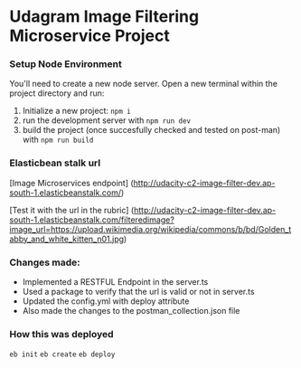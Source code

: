 # Udagram Image Filtering Microservice Project


### Setup Node Environment

You'll need to create a new node server. Open a new terminal within the project directory and run:

1. Initialize a new project: `npm i`
2. run the development server with `npm run dev`
3. build the project (once succesfully checked and tested on post-man) with `npm run build`


### Elasticbean stalk url

[Image Microservices endpoint] (http://udacity-c2-image-filter-dev.ap-south-1.elasticbeanstalk.com/)

[Test it with the url in the rubric] (http://udacity-c2-image-filter-dev.ap-south-1.elasticbeanstalk.com/filteredimage?image_url=https://upload.wikimedia.org/wikipedia/commons/b/bd/Golden_tabby_and_white_kitten_n01.jpg)


 ### Changes made:

 - Implemented a RESTFUL Endpoint in the server.ts
 - Used a package to verify that the url is valid or not in server.ts
 - Updated the config.yml with deploy attribute
 - Also made the changes to the postman_collection.json file 


### How this was deployed
 `eb init`
 `eb create` 
 `eb deploy` 